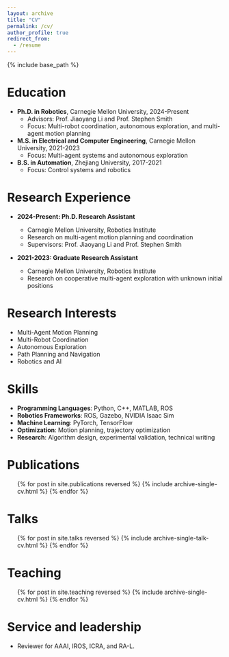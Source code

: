 ```yaml
---
layout: archive
title: "CV"
permalink: /cv/
author_profile: true
redirect_from:
  - /resume
---
```


{% include base_path %}

Education
======
* **Ph.D. in Robotics**, Carnegie Mellon University, 2024-Present
  * Advisors: Prof. Jiaoyang Li and Prof. Stephen Smith
  * Focus: Multi-robot coordination, autonomous exploration, and multi-agent motion planning
* **M.S. in Electrical and Computer Engineering**, Carnegie Mellon University, 2021-2023
  * Focus: Multi-agent systems and autonomous exploration
* **B.S. in Automation**, Zhejiang University, 2017-2021
  * Focus: Control systems and robotics

Research Experience
======
* **2024-Present: Ph.D. Research Assistant**
  * Carnegie Mellon University, Robotics Institute
  * Research on multi-agent motion planning and coordination
  * Supervisors: Prof. Jiaoyang Li and Prof. Stephen Smith

* **2021-2023: Graduate Research Assistant**
  * Carnegie Mellon University, Robotics Institute
  * Research on cooperative multi-agent exploration with unknown initial positions

Research Interests
======
* Multi-Agent Motion Planning
* Multi-Robot Coordination  
* Autonomous Exploration
* Path Planning and Navigation
* Robotics and AI

Skills
======
* **Programming Languages**: Python, C++, MATLAB, ROS
* **Robotics Frameworks**: ROS, Gazebo, NVIDIA Isaac Sim
* **Machine Learning**: PyTorch, TensorFlow
* **Optimization**: Motion planning, trajectory optimization
* **Research**: Algorithm design, experimental validation, technical writing

Publications
======
  <ul>{% for post in site.publications reversed %}
    {% include archive-single-cv.html %}
  {% endfor %}</ul>
  
Talks
======
  <ul>{% for post in site.talks reversed %}
    {% include archive-single-talk-cv.html  %}
  {% endfor %}</ul>
  
Teaching
======
  <ul>{% for post in site.teaching reversed %}
    {% include archive-single-cv.html %}
  {% endfor %}</ul>
  
Service and leadership
======
* Reviewer for AAAI, IROS, ICRA, and RA-L.
